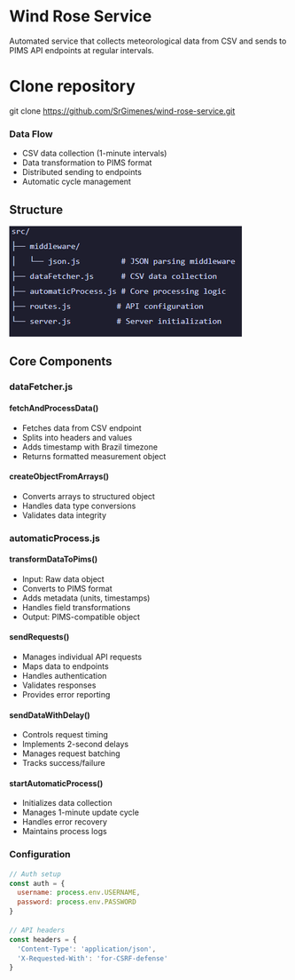 # Wind Rose Service

Automated service that collects meteorological data from CSV and sends to PIMS API endpoints at regular intervals.

# Clone repository
git clone https://github.com/SrGimenes/wind-rose-service.git

### Data Flow

- CSV data collection (1-minute intervals)
- Data transformation to PIMS format
- Distributed sending to endpoints
- Automatic cycle management

## Structure

![alt text](image.png)

## Core Components

### dataFetcher.js

#### fetchAndProcessData()
- Fetches data from CSV endpoint
- Splits into headers and values 
- Adds timestamp with Brazil timezone
- Returns formatted measurement object

#### createObjectFromArrays()
- Converts arrays to structured object
- Handles data type conversions
- Validates data integrity

### automaticProcess.js 

#### transformDataToPims()
- Input: Raw data object
- Converts to PIMS format
- Adds metadata (units, timestamps)
- Handles field transformations
- Output: PIMS-compatible object

#### sendRequests()
- Manages individual API requests
- Maps data to endpoints
- Handles authentication
- Validates responses
- Provides error reporting

#### sendDataWithDelay()  
- Controls request timing
- Implements 2-second delays
- Manages request batching
- Tracks success/failure

#### startAutomaticProcess()
- Initializes data collection
- Manages 1-minute update cycle  
- Handles error recovery
- Maintains process logs

### Configuration

```javascript
// Auth setup
const auth = {
  username: process.env.USERNAME,
  password: process.env.PASSWORD
}

// API headers
const headers = {
  'Content-Type': 'application/json',
  'X-Requested-With': 'for-CSRF-defense'
}

